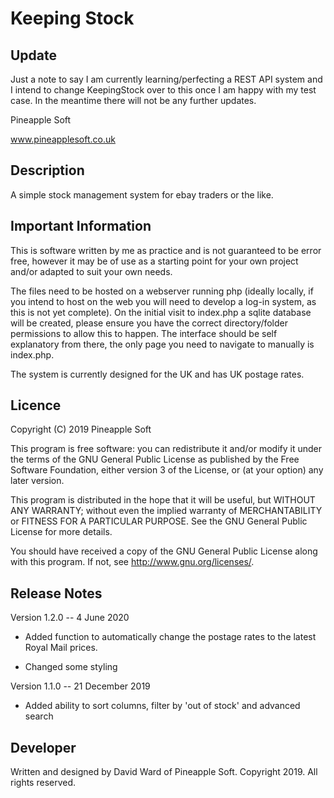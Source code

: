 # Keeping Stock

## Update
Just a note to say I am currently learning/perfecting a REST API system and I intend to change KeepingStock over to this once I am happy with my test case. In the meantime there will not be any further updates.

Pineapple Soft

www.pineapplesoft.co.uk


Description
------------

A simple stock management system for ebay traders or the like.


Important Information
---------------------

This is software written by me as practice and is not guaranteed to be error free, however it may be of use as a starting point for your own project and/or adapted to suit your own needs.

The files need to be hosted on a webserver running php (ideally locally, if you intend to host on the web you will need to develop a log-in system, as this is not yet complete). On the initial visit to index.php a sqlite database will be created, please ensure you have the correct directory/folder permissions to allow this to happen. The interface should be self explanatory from there, the only page you need to navigate to manually is index.php.

The system is currently designed for the UK and has UK postage rates.


Licence
--------

Copyright (C) 2019 Pineapple Soft

This program is free software: you can redistribute it and/or modify it under the terms of the GNU General Public License as published by the Free Software Foundation, either version 3 of the License, or (at your option) any later version.

This program is distributed in the hope that it will be useful, but WITHOUT ANY WARRANTY; without even the implied warranty of MERCHANTABILITY or FITNESS FOR A PARTICULAR PURPOSE.  See the GNU General Public License for more details.

You should have received a copy of the GNU General Public License along with this program.  If not, see <http://www.gnu.org/licenses/>.


Release Notes
--------------

Version 1.2.0 -- 4 June 2020

+ Added function to automatically change the postage rates to the latest Royal Mail prices.

+ Changed some styling

Version 1.1.0 -- 21 December 2019

+ Added ability to sort columns, filter by 'out of stock' and advanced search


Developer
----------

Written and designed by David Ward of Pineapple Soft. Copyright 2019. All rights reserved.
